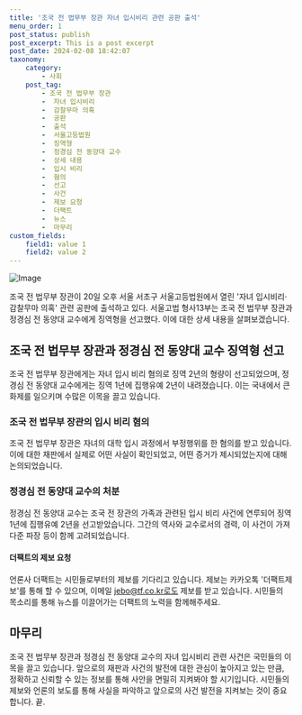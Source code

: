 ```yaml
---
title: '조국 전 법무부 장관 자녀 입시비리 관련 공판 출석'
menu_order: 1
post_status: publish
post_excerpt: This is a post excerpt
post_date: 2024-02-08 18:42:07
taxonomy:
    category:
        - 사회
    post_tag:
        - 조국 전 법무부 장관
        -  자녀 입시비리
        -  감찰무마 의혹
        -  공판
        -  출석
        -  서울고등법원
        -  징역형
        -  정경심 전 동양대 교수
        -  상세 내용
        -  입시 비리
        -  혐의
        -  선고
        -  사건
        -  제보 요청
        -  더팩트
        -  뉴스
        -  마무리
custom_fields:
    field1: value 1
    field2: value 2
---
```


![Image](https://imgnews.pstatic.net/image/629/2024/02/08/2024624170737104200_20240208144604387.jpg?type=w647)

조국 전 법무부 장관이 20일 오후 서울 서초구 서울고등법원에서 열린 '자녀 입시비리·감찰무마 의혹' 관련 공판에 출석하고 있다. 서울고법 형사13부는 조국 전 법무부 장관과 정경심 전 동양대 교수에게 징역형을 선고했다. 이에 대한 상세 내용을 살펴보겠습니다.
## 조국 전 법무부 장관과 정경심 전 동양대 교수 징역형 선고
조국 전 법무부 장관에게는 자녀 입시 비리 혐의로 징역 2년의 형량이 선고되었으며, 정경심 전 동양대 교수에게는 징역 1년에 집행유예 2년이 내려졌습니다. 이는 국내에서 큰 화제를 일으키며 수많은 이목을 끌고 있습니다.
### 조국 전 법무부 장관의 입시 비리 혐의
조국 전 법무부 장관은 자녀의 대학 입시 과정에서 부정행위를 한 혐의를 받고 있습니다. 이에 대한 재판에서 실제로 어떤 사실이 확인되었고, 어떤 증거가 제시되었는지에 대해 논의되었습니다.
### 정경심 전 동양대 교수의 처분
정경심 전 동양대 교수는 조국 전 장관의 가족과 관련된 입시 비리 사건에 연루되어 징역 1년에 집행유예 2년을 선고받았습니다. 그간의 역사와 교수로서의 경력, 이 사건이 가져다준 파장 등이 함께 고려되었습니다.
#### 더팩트의 제보 요청
언론사 더팩트는 시민들로부터의 제보를 기다리고 있습니다. 제보는 카카오톡 '더팩트제보'를 통해 할 수 있으며, 이메일 jebo@tf.co.kr로도 제보를 받고 있습니다. 시민들의 목소리를 통해 뉴스를 이끌어가는 더팩트의 노력을 함께해주세요.
## 마무리
조국 전 법무부 장관과 정경심 전 동양대 교수의 자녀 입시비리 관련 사건은 국민들의 이목을 끌고 있습니다. 앞으로의 재판과 사건의 발전에 대한 관심이 높아지고 있는 만큼, 정확하고 신뢰할 수 있는 정보를 통해 사안을 면밀히 지켜봐야 할 시기입니다. 시민들의 제보와 언론의 보도를 통해 사실을 파악하고 앞으로의 사건 발전을 지켜보는 것이 중요합니다. 끝.
